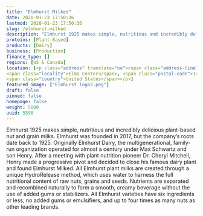 ```yaml
---
title: "Elmhurst Milked"
date: 2020-01-23 17:50:36
lastmod: 2020-01-23 17:50:36
slug: /elmhurst-milked
description: "Elmhurst 1925 makes simple, nutritious and incredibly delicious plant-based nut and grain milks. Elmhurst was founded in 2017, but the company’s roots date back to 1925. Originally Elmhurst Dairy, the multigenerational, family-run organization operated for almost a century under Max Schwartz and son Henry. After a meeting with plant nutrition pioneer Dr. Cheryl Mitchell, Henry made a progressive pivot and decided to close his famous dairy plant and found Elmhurst Milked."
proteins: [Plant-Based]
products: [Dairy]
business: [Production]
finance_type: []
regions: [US & Canada]
location: [<p class="address" translate="no"><span class="address-line1">Maple Road</span><br>
<span class="locality">Elma Center</span>, <span class="postal-code">14059</span><br>
<span class="country">United States</span></p>]
featured_image: ["Elmhurst logo2.png"]
draft: false
pinned: false
homepage: false
weight: 5000
uuid: 5590
---
```

Elmhurst 1925 makes simple, nutritious and incredibly delicious plant-based nut and grain milks. Elmhurst was founded in 2017, but the company’s roots date back to 1925. Originally Elmhurst Dairy, the multigenerational, family-run organization operated for almost a century under Max Schwartz and son Henry. After a meeting with plant nutrition pioneer Dr. Cheryl Mitchell, Henry made a progressive pivot and decided to close his famous dairy plant and found Elmhurst Milked. All Elmhurst plant milks are created through a unique HydroRelease method, which uses water to harness the full nutritional content of raw nuts, grains and seeds. Nutrients are separated and recombined naturally to form a smooth, creamy beverage without the use of added gums or stabilizers. All Elmhurst varieties have six ingredients or less, no added gums or emulsifiers, and up to four times as many nuts as other leading brands.
